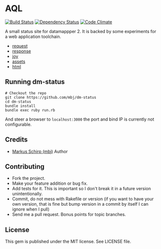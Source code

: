 AQL
===

[![Build Status](https://secure.travis-ci.org/mbj/dm-status.png?branch=master)](http://travis-ci.org/mbj/dm-status)
[![Dependency Status](https://gemnasium.com/mbj/dm-status.png)](https://gemnasium.com/mbj/dm-status)
[![Code Climate](https://codeclimate.com/github/mbj/dm-status.png)](https://codeclimate.com/github/mbj/dm-status)

A small status site for datamappper 2. It is backed by some experiments for a web application toolchain.

* [request](https://github.com/mbj/request)
* [response](https://github.com/mbj/response)
* [joy](https://github.com/mbj/joy)
* [assets](https://github.com/mbj/assets)
* [html](https://github.com/mbj/html)

Running dm-status
-----------------

```
# Checkout the repo
git clone https://github.com/mbj/dm-status
cd dm-status
bundle install
bundle exec ruby run.rb
```

And steer a browser to `localhost:3000` the port and bind IP is currently not configurable.

Credits
-------

* [Markus Schirp (mbj)](https://github.com/mbj) Author

Contributing
-------------

* Fork the project.
* Make your feature addition or bug fix.
* Add tests for it. This is important so I don't break it in a
  future version unintentionally.
* Commit, do not mess with Rakefile or version
  (if you want to have your own version, that is fine but bump version in a commit by itself I can ignore when I pull)
* Send me a pull request. Bonus points for topic branches.

License
-------

This gem is published under the MIT license. See LICENSE file.
